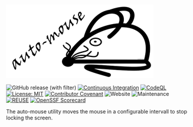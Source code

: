 <!--
SPDX-FileCopyrightText: 2023 Martin Helwig

SPDX-License-Identifier: MIT
-->

![auto-mouse](/src/main/resources/io/github/martinhelwig/utility/automouse/images/auto-mouse_github.png?raw=true "auto-mouse")

![GitHub release (with filter)](https://img.shields.io/github/v/release/MartinHelwig/auto-mouse?color=white)
[![Continuous Integration](https://github.com/MartinHelwig/auto-mouse/actions/workflows/continuous-integration.yml/badge.svg)](https://github.com/MartinHelwig/auto-mouse/actions/workflows/continuous-integration.yml)
[![CodeQL](https://github.com/MartinHelwig/auto-mouse/actions/workflows/github-code-scanning/codeql/badge.svg)](https://github.com/MartinHelwig/auto-mouse/actions/workflows/github-code-scanning/codeql)
[![License: MIT](https://img.shields.io/badge/License-MIT-yellow.svg)](https://opensource.org/licenses/MIT)
[![Contributor Covenant](https://img.shields.io/badge/Contributor%20Covenant-2.0-4baaaa.svg)](code_of_conduct.md)
![Website](https://img.shields.io/website?down_color=red&down_message=offline&label=Website&logo=github%20pages&up_color=green&up_message=online&url=https%3A%2F%2FMartinHelwig.github.io%2Fauto-mouse)
![Maintenance](https://img.shields.io/maintenance/yes/2024?label=Maintained)
[![REUSE](https://img.shields.io/badge/REUSE-conform%20process-blue)](https://reuse.software/)
[![OpenSSF Scorecard](https://api.securityscorecards.dev/projects/github.com/MartinHelwig/auto-mouse/badge)](https://securityscorecards.dev/viewer/?uri=github.com/MartinHelwig/auto-mouse)

The auto-mouse utility moves the mouse in a configurable intervall to stop locking the screen.
